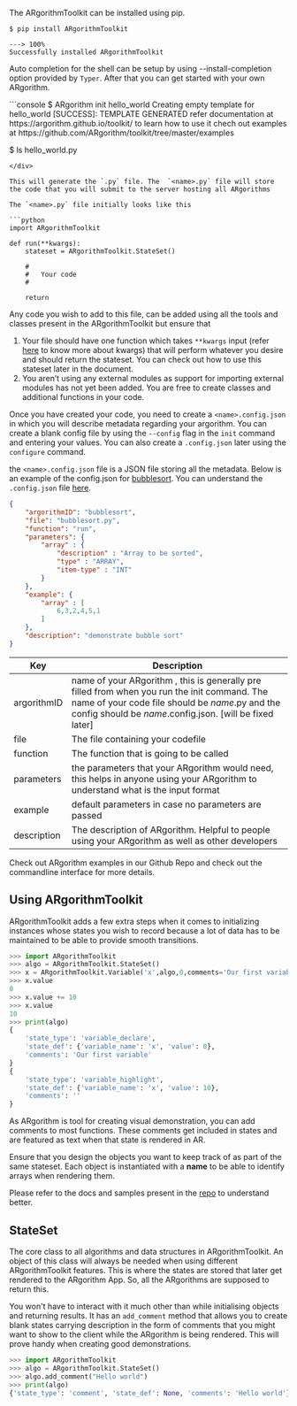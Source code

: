  The ARgorithmToolkit can be installed using pip.

<div class="termy">

```console
$ pip install ARgorithmToolkit

---> 100%
Successfully installed ARgorithmToolkit
```
</div>

Auto completion for the shell can be setup by using --install-completion option provided by `Typer`. After that you can get started with your own ARgorithm.

<div class="termy">
```console
$ ARgorithm init hello_world
Creating empty template for hello_world
[SUCCESS]: TEMPLATE GENERATED
refer documentation at https://argorithm.github.io/toolkit/ to learn how to use it
chech out examples at https://github.com/ARgorithm/toolkit/tree/master/examples

$ ls
hello_world.py
```
</div>

This will generate the `.py` file. The  `<name>.py` file will store the code that you will submit to the server hosting all ARgorithms

The `<name>.py` file initially looks like this

```python
import ARgorithmToolkit

def run(**kwargs):
    stateset = ARgorithmToolkit.StateSet()
	
    #
    #	Your code
	#
    
    return
```

Any code you wish to add to this file, can be added using all the tools and classes present in the ARgorithmToolkit but ensure that

1. Your file should have one function which takes `**kwargs` input (refer [here](https://book.pythontips.com/en/latest/args_and_kwargs.html) to know more about kwargs) that will perform whatever you desire and should return the stateset. You can check out how to use this stateset later in the document.
2. You aren’t using any external modules as support for importing external modules has not yet been added. You are free to create classes and additional functions in your code.

Once you have created your code, you need to create a `<name>.config.json` in which you will describe metadata regarding your argorithm. You can create a blank config file by using the `--config` flag in the `init` command and entering your values. You can also create a `.config.json` later using the `configure` command.

the `<name>.config.json` file is a JSON file storing all the metadata. Below is an example of the config.json for [bubblesort](/toolkit/tutorials/bubblesort). You can understand the `.config.json` file [here](/toolkit/tutorials/config).

```json
{
    "argorithmID": "bubblesort", 
    "file": "bubblesort.py", 
    "function": "run", 
    "parameters": {
        "array" : {
            "description" : "Array to be sorted",
            "type" : "ARRAY",
            "item-type" : "INT"
        }
    }, 
    "example": {
        "array" : [
            6,3,2,4,5,1
        ]
    }, 
    "description": "demonstrate bubble sort"
}
```

| Key         | Description                                                  |
| ----------- | ------------------------------------------------------------ |
| argorithmID | name of your ARgorithm , this is generally pre filled from when you run the init command. The name of your code file should be *name*.py and the config should be *name*.config.json. [will be fixed later] |
| file        | The file containing your codefile                            |
| function    | The function that is going to be called                      |
| parameters  | the parameters that your ARgorithm would need, this helps in anyone using your ARgorithm to understand what is the input format |
| example     | default parameters in case no parameters are passed          |
| description | The description of ARgorithm. Helpful to people using your ARgorithm as well as other developers |

Check out ARgorithm examples in our Github Repo and
check out the commandline interface for more details.

## Using ARgorithmToolkit

ARgorithmToolkit adds a few extra steps when it comes to initializing instances whose states you wish to record because a lot of data has to be maintained to be able to provide smooth transitions.

```python hl_lines="1-3"
>>> import ARgorithmToolkit
>>> algo = ARgorithmToolkit.StateSet()
>>> x = ARgorithmToolkit.Variable('x',algo,0,comments='Our first variable')
>>> x.value
0
>>> x.value += 10
>>> x.value
10
>>> print(algo)
{
	'state_type': 'variable_declare', 
	'state_def': {'variable_name': 'x', 'value': 0},
    'comments': 'Our first variable'
}
{
	'state_type': 'variable_highlight', 
	'state_def': {'variable_name': 'x', 'value': 10},
	'comments': ''
}
```

As ARgorithm is tool for creating visual demonstration, you can add comments to most functions. These comments get included in states and are featured as text when that state is rendered in AR.

Ensure that you design the objects you want to keep track of as part of the same stateset. Each object is instantiated with a **name** to be able to identify arrays when rendering them.

Please refer to the docs and samples present in the [repo](https://github.com/ARgorithm/toolkit) to understand better.



## StateSet

The core class to all algorithms and data structures in ARgorithmToolkit.
An object of this class will always be needed when using different ARgorithmToolkit features. This is where the states are stored that later get rendered to the ARgorithm App. So, all the ARgorithms are supposed to return this.

You won't have to interact with it much other than while initialising objects and returning results.
It has an `add_comment` method that allows you to create blank states carrying description in the form of comments that you might want to show to the client while the ARgorithm is being rendered. This will prove handy when creating good demonstrations.

```python
>>> import ARgorithmToolkit
>>> algo = ARgorithmToolkit.StateSet()
>>> algo.add_comment("Hello world")
>>> print(algo)
{'state_type': 'comment', 'state_def': None, 'comments': 'Hello world'}
```



